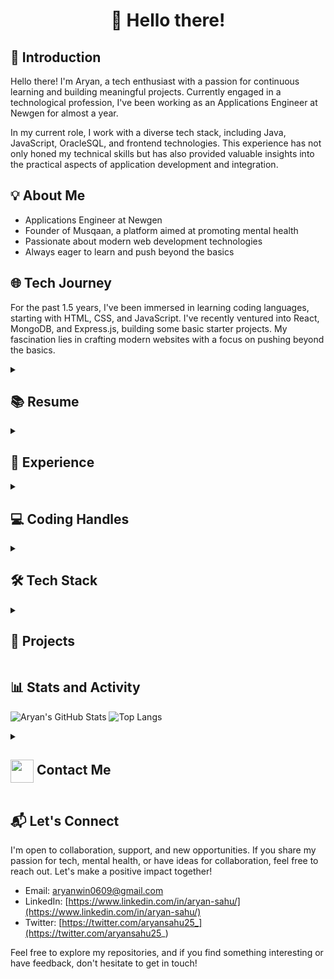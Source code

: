 <h1 align="center">👋 Hello there!</h1>

## 🚀 Introduction

Hello there! I'm Aryan, a tech enthusiast with a passion for continuous learning and building meaningful projects. Currently engaged in a technological profession, I've been working as an Applications Engineer at Newgen for almost a year.

In my current role, I work with a diverse tech stack, including Java, JavaScript, OracleSQL, and frontend technologies. This experience has not only honed my technical skills but has also provided valuable insights into the practical aspects of application development and integration.

## 💡 About Me

- Applications Engineer at Newgen
- Founder of Musqaan, a platform aimed at promoting mental health
- Passionate about modern web development technologies
- Always eager to learn and push beyond the basics

## 🌐 Tech Journey

For the past 1.5 years, I've been immersed in learning coding languages, starting with HTML, CSS, and JavaScript. I've recently ventured into React, MongoDB, and Express.js, building some basic starter projects. My fascination lies in crafting modern websites with a focus on pushing beyond the basics.

<details>
  <summary><h2> 📚 Resume</h2></summary>
  <ul>
    <li><a href="[link-to-resume](https://drive.google.com/file/d/1Cp5dDC0s6AkeZhrHXrP3t-6iOEdWWOdv/view?usp=drivesdk)">View My Resume</a></li>
  </ul>
</details> 

<details>
  <summary><h2> 🏢 Experience</h2></summary>
  <ul>
    <li>Applications Engineer at Newgen</li>
  </ul>
</details>

<details>
  <summary><h2> 💻 Coding Handles</h2></summary>
  <ul>
    <li><a href="https://github.com/Aryan-sahu2">GitHub</a></li>
  </ul>
</details>

<details>
  <summary><h2> 🛠️ Tech Stack</h2></summary>
  <ul>
    <li><strong>Languages:</strong> HTML, CSS, JavaScript, Java</li>
    <li><strong>Frameworks:</strong> React</li>
    <li><strong>Databases:</strong> MongoDB, OracleSQL</li>
    <li><strong>Server-Side:</strong> Express.js</li>
  </ul>
</details>

<details>
  <summary><h2> 🚧 Projects</h2></summary>
  <ul>
    <li><a href="[https://aryan-sahu2.github.io/Obys-agency-clone/](https://major-react-movie-app.vercel.app/)">Project 0: Movie Browsing App</a> - Developed a Movie Browsing App capable of displaying latest movie details and play trailers using
ReactJs, Redux, Tailwind CSS and infiniteScroll libraries along with integrating APIs to acquire data.</li>
    <li><a href="[https://aryan-sahu2.github.io/Shop-Jacket/](https://react-refokus-clone.vercel.app/)">Project 1: Refokus Clone</a>- Developed a clone of the agency using ReactJs and framerMotion, GSAP, scrollTrigger libraries.</li>
    <li><a href="https://aryan-sahu2.github.io/a-cotton-weave/">Project 2: a-cotton-weave</a></li>
  </ul>
</details>

## 📊 Stats and Activity

![Aryan's GitHub Stats](https://github-readme-stats.vercel.app/api?username=Aryan-sahu2&show_icons=true&theme=radical)
![Top Langs](https://github-readme-stats.vercel.app/api/top-langs/?username=Aryan-sahu2&layout=compact&theme=radical)

<details>
  <summary><h2> <img align="center" src="https://github.com/Aryan-sahu2/Aryan-sahu2/blob/main/icons/Contact.gif" width="37"/> Contact Me</h2></summary>
  <p>
    <i>You can reach out to me via</i>
    <a href="mailto:aryanwin0609@gmail.com">
      <img align="center" src="https://github.com/Aryan-sahu2/Aryan-sahu2/blob/main/icons/Gmail.gif" width="100"/>
    </a>
  </p>
</details>

## 📬 Let's Connect

I'm open to collaboration, support, and new opportunities. If you share my passion for tech, mental health, or have ideas for collaboration, feel free to reach out. Let's make a positive impact together!

- Email: aryanwin0609@gmail.com
- LinkedIn: [https://www.linkedin.com/in/aryan-sahu/](https://www.linkedin.com/in/aryan-sahu/)
- Twitter: [https://twitter.com/aryansahu25_](https://twitter.com/aryansahu25_)

Feel free to explore my repositories, and if you find something interesting or have feedback, don't hesitate to get in touch!

